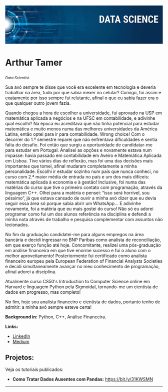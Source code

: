 <p align="center">
  <img src="banner.png" >
</p>

# Arthur Tamer
<sub>*Data Scientist*</sub>

Sua avó sempre te disse que você era excelente em tecnologia e deveria trabalhar na área, tudo por que sabia mexer no celular? Comigo, foi assim e exatamente por isso sempre fui relutante, afinal o que eu sabia fazer era o que qualquer outro jovem fazia.

Quando chegou a hora de escolher a universidade, fui aprovado na USP em matemática aplicada a negócios e na UFSC em contabilidade, e adivinhe qual escolhi? Na época eu acreditava que não tinha potencial para estudar matemática e muito menos numa das melhores universidades da América Latina, então optei para ir para contabilidade. Wrong choice! Com o decorrer do 1.º semestre reparei que não enfrentava dificuldades e sentia falta do desafio. Foi então que surgiu a oportunidade de candidatar-me para estudar em Portugal. Analisei as opções e novamente estava num impasse: havia passado em contabilidade em Aveiro e Matemática Aplicada em Lisboa. Tive vários dias de reflexão, mas foi uma das decisões mais importantes que tomei, afinal mudaram completamente a minha personalidade. Escolhi ir estudar sozinho num país que nunca conheci, no curso com 2.ª maior média de entrada no país e um dos mais difíceis: matemática aplicada à economia e à gestão! Inclusive, foi numa das matérias do curso que tive o primeiro contato com programação, através da linguagem C++. Olhei para a matéria e pensei: “isso será horrível, sou péssimo”, já que estava cansado de ouvir a minha avó dizer que eu devia seguir essa área só porque sabia abrir um WhatsApp… E adivinhe novamente, foi a matéria que eu mais gostei do curso! Não só eu adorei programar como fui um dos alunos referência na disciplina e defendi a minha nota através de trabalho e pesquisa complementar com assuntos não lecionados.

No fim da graduação candidatei-me para alguns empregos na área bancária e decidi ingressar no BNP Paribas como analista de reconciliação, em que exerço função até hoje. Concomitante, realizei uma pós-graduação em análise financeira em que tive enorme sucesso e fui o aluno com o melhor aproveitamento! Posteriormente fui certificado como analista financeiro europeu pela European Federation of Financial Analysts Societies e decidi simultaneamente avançar no meu conhecimento de programação, afinal adorei a disciplina.

Atualmente curso CS50's Introduction to Computer Science online em Harvard e linguagem Python pela Sigmoidal, tornando-me um cientista de dados em progresso, mas completo!

No fim, hoje sou analista financeiro e cientista de dados, portanto tenho de admitir: a minha avó sempre esteve certa!

**Background in:** Python, C++, Análise Financeira.

**Links:**
* [LinkedIn](https://www.linkedin.com/in/arthur-tamer/)
* [Medium](https://medium.com/@arthurtamer.h)


## Projetos:
Veja os tutoriais publicados:

* **Como Tratar Dados Ausentes com Pandas:** https://bit.ly/31KWSMN

---
